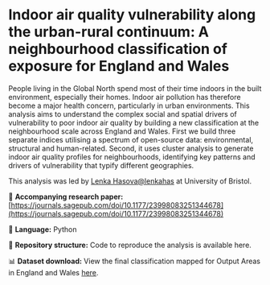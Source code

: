 # Indoor air quality vulnerability along the urban-rural continuum: A neighbourhood classification of exposure for England and Wales

People living in the Global North spend most of their time indoors in the built environment, especially their homes. Indoor air pollution has therefore become a major health concern, particularly in urban environments. This analysis aims to understand the complex social and spatial drivers of vulnerability to poor indoor air quality by building a new classification at the neighbourhood scale across England and Wales. First we build three separate indices utilising a spectrum of open-source data: environmental, structural and human-related. Second, it uses cluster analysis to generate indoor air quality profiles for neighbourhoods, identifying key patterns and drivers of vulnerability that typify different geographies.

This analysis was led by [Lenka Hasova](https://www.bristol.ac.uk/people/person/Lenka-Hasova-0b32770b-c4cb-4d84-945b-b85a9bd4536b/)[@lenkahas](https://github.com/lenkahas) at University of Bristol. 

📝 **Accompanying research paper:** [https://journals.sagepub.com/doi/10.1177/23998083251344678](https://journals.sagepub.com/doi/10.1177/23998083251344678)

💬 **Language:** Python

🧱 **Repository structure:** Code to reproduce the analysis is available here.

📊 **Dataset download:** View the final classification mapped for Output Areas in England and Wales [here](https://uobristol.maps.arcgis.com/apps/webappviewer/index.html?id=b63cca3d20df47eca38cfc868e54640b).
